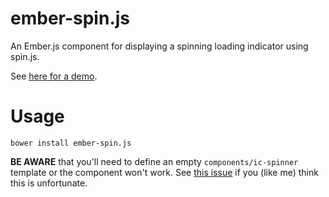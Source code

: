 # ember-spin.js

An Ember.js component for displaying a spinning loading indicator using spin.js.

See [here for a demo](http://aexmachina.github.io/ember-spin.js/).

# Usage

    bower install ember-spin.js

**BE AWARE** that you'll need to define an empty `components/ic-spinner` template 
or the component won't work. See [this issue](https://github.com/emberjs/ember.js/issues/3231)
if you (like me) think this is unfortunate.
